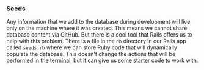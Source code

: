 ### Seeds
Any information that we add to the database during development will live only on the machine where it was created. This means we cannot share database content via GitHub. But there is a cool tool that Rails offers us to help with this problem. There is a file in the `db` directory in our Rails app called `seeds.rb` where we can store Ruby code that will dynamically populate the database. This doesn't change the actions that will be performed in the terminal, but it can give us some starter code to work with.

